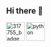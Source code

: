## Hi there 👋
<img src="https://github.com/user-attachments/assets/1fc546b0-e707-47a4-9df4-ef4c484c0f7b" alt="317755_badge_html_html5_achievement_award_icon" width="50"/>
<img src="https://github.com/user-attachments/assets/7552fa79-664e-4610-b516-d516d44d2482" alt="python" width="50"/>


<!--
**AliceGonzalez/AliceGonzalez** is a ✨ _special_ ✨ repository because its `README.md` (this file) appears on your GitHub profile.
![python](https://github.com/user-attachments/assets/755d0eaf-1e3a-411d-b3ed-e3c7f99c6952)

Here are some ideas to get you started:![java](https://github.com/user-attachments/assets/bfd8dbaf-08d9-4456-b7b0-bcf098c081e2)
![qsl](https://github.com/user-attachments/assets/3a34fcfc-1e25-40ee-ac69-a722e4261cac)
![js](https://github.com/user-attachments/assets/92101af6-e492-42d2-b86a-833819352fe0)
![react](https://github.com/user-attachments/assets/d6470771-64f4-468f-a3ca-446fc94c96bb)
![node](https://github.com/user-attachments/assets/1fe9f24f-459a-4d56-8409-e0d7a3cb0575)
![github](https://github.com/user-attachments/assets/5cf6983f-d0e2-42a2-a2d6-caaba4957d66)
![html](https://github.com/user-attachments/assets/e66bc605-03a0-4a9b-91c9-826673af7c9a)
![spring](https://github.com/user-attachments/assets/82741a98-9bdb-4c2c-a8fc-20b3eda34869)
![css](https://github.com/user-attachments/assets/4ff59863-015d-4415-87af-7ee072c9ceed)
![python](https://github.com/user-attachments/assets/8b18ead8-5c05-4765-9b41-70b2e7edd8bd)


- 🔭 I’m currently working on ...
- 🌱 I’m currently learning ...
- 👯 I’m looking to collaborate on ...
- 🤔 I’m looking for help with ...
- 💬 Ask me about ...
- 📫 How to reach me: ...
- 😄 Pronouns: ...
- ⚡ Fun fact: ...
-->
